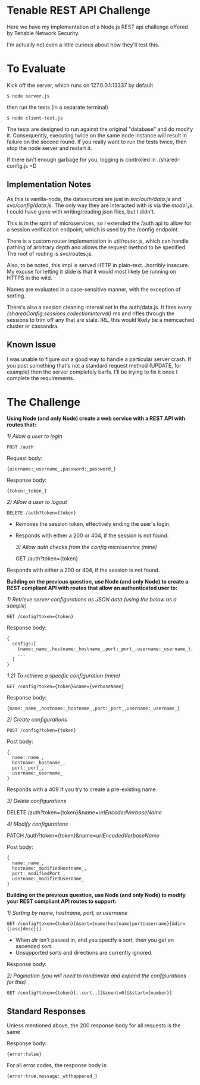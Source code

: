 Tenable REST API Challenge
==========================

Here we have my implementation of a Node.js REST api
challenge offered by Tenable Network Security. 

I'm actually not even a little curious about how they'll test this.


To Evaluate
===========

Kick off the server, which runs on 127.0.0.1:13337 by default 

    $ node server.js  
  
then run the tests (in a separate terminal)

    $ node client-test.js  

The tests are designed to run against the original "database" and do modify it.
Consequently, executing twice on the same node instance will result in failure
on the second round.  If you really want to run the tests twice, then
stop the node server and restart it.

If there isn't enough garbage for you, logging is controlled in ./shared-config.js  =D

Implementation Notes
--------------------

As this is vanilla-node, the datasources are just in _svc/auth/data.js_ and
_svc/config/data.js_.  The only way they are interacted with is via the _model.js_.
I could have gone with writing/reading json files, but I didn't.

This is in the spirit of microservices, so I extended the /auth api to
allow for a session verification endpoint, which is used by the /config endpoint.

There is a custom router implementation in util/router.js, which can handle
pathing of arbitrary depth and allows the request method to be specified.
The root of routing is svc/routes.js.

Also, to be noted, this impl is served HTTP in plain-text...horribly insecure.
My excuse for letting it slide is that it would most likely be running on HTTPS 
in the wild.

Names are evaluated in a case-sensitive manner, with the exception of sorting.

There's also a session cleaning interval set in the auth/data.js.  It fires every
_{sharedConfig.sessions.collectionInterval}_ ms and rifles through the sessions 
to trim off any that are stale.  IRL, this would likely be a memcached cluster or cassandra.



Known Issue
-----------

I was unable to figure out a good way to handle a particular server crash.
If you post something that's not a standard request method (UPDATE, for example)
then the server completely barfs.  I'll be trying to fix it once I complete
the requirements.



The Challenge
=============



**Using Node (and only Node) create a web service with a REST API with 
routes that:**


  _1) Allow a user to login_

    POST /auth

Request body:

    {username:_username_,password:_password_}

Response body: 

    {token:_token_}

    
  _2) Allow a user to logout_
  
    DELETE /auth?token={token}
    
* Removes the session token, effectively ending the user's login.
* Responds with either a 200 or 404, if the session is not found.  


  _3) Allow auth checks from the config microservice (mine)_
    
    GET /auth?token={token}
    
Responds with either a 200 or 404, if the session is not found.



**Building on the previous question, use Node (and only Node) to create a REST 
compliant API with routes that allow an authenticated user to:**


  _1) Retrieve server configurations as JSON data (using the below as a sample)_
    
    GET /config?token={token} 
    
Response body:

    {
      configs:[
        {name:_name_,hostname:_hostname_,port:_port_,username:_username_},
        ...
      ]
    }  


  _1.2) To retrieve a specific configuration (mine)_

    GET /config?token={token}&name={verboseName}

Response body:

    {name:_name_,hostname:_hostname_,port:_port_,username:_username_}


  _2) Create configurations_
  
    POST /config?token={token}
    
Post body:

    {
      name:_name_,
      hostname:_hostname_,
      port:_port_,
      username:_username_
    }

Responds with a 409 if you try to create a pre-existing name.


  _3) Delete configurations_
  
  DELETE /auth?token={token}&name=_urlEncodedVerboseName_


  _4) Modify configurations_
  
  PATCH /auth?token={token}&name=_urlEncodedVerboseName_
  
Post body:

    {
      name:_name_,
      hostname:_modifiedHostname_,
      port:_modifiedPort_,
      username:_modifiedUsername_
    }

    
    
**Building on the previous question, use Node (and only Node) to modify your 
REST compliant API routes to support:**


  _1) Sorting by name, hostname, port, or username_
  
    GET /config?token={token}[&sort={name|hostname|port|username}[&dir={|asc|desc}]]
    
* When _dir_ isn't passed in, and you specify a sort, then you get an ascended sort.
* Unsupported sorts and directions are currently ignored.

Response body:

  
  _2) Pagination (you will need to randomize and expand the confgiurations for this)_
  
    GET /config?token={token}[..sort..][&count=0][&start={number}]



Standard Responses
------------------

Unless mentioned above, the 200 response body for all requests is the same

Response body:

    {error:false}

For all error codes, the response body is:

    {error:true,message:_wtfhappened_}
  


